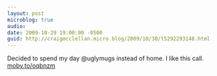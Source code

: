 ```yaml
---
layout: post
microblog: true
audio: 
date: 2009-10-29 19:00:00 -0500
guid: http://craigmcclellan.micro.blog/2009/10/30/t5292293148.html
---
```

Decided to spend my day @uglymugs instead of home. I like this call.  [moby.to/oqbnzm](http://moby.to/oqbnzm)
